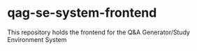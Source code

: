 # qag-se-system-frontend
This repository holds the frontend for the Q&amp;A Generator/Study Environment System